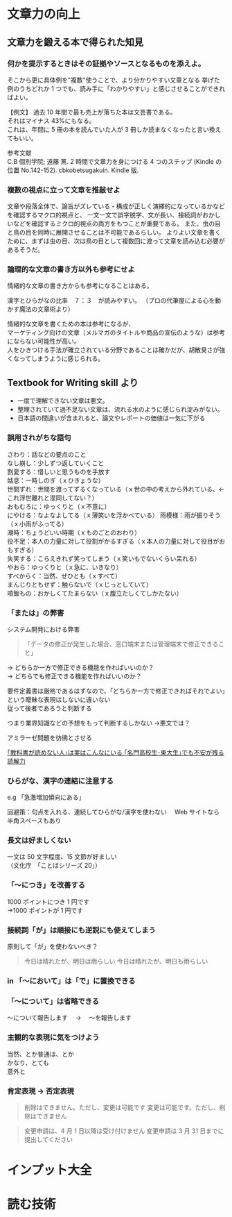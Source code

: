 # 文章力の向上

## 文章力を鍛える本で得られた知見

### 何かを提示するときはその証拠やソースとなるものを添えよ。

そこから更に具体例を"複数"使うことで、より分かりやすい文章となる
挙げた例のうちどれか 1 つでも、読み手に「わかりやすい」と感じさせることができればよい。

【例文】
過去 10 年間で最も売上が落ちた本は文芸書である。  
それはマイナス 43%にもなる。  
これは、年間に 5 冊の本を読んでいた人が 3 冊しか読まなくなったと言い換えてもいい。

参考文献  
C.B 個別学院; 遠藤 篤. 2 時間で文章力を身につける 4 つのステップ (Kindle の位置 No.142-152). cbkobetsugakuin. Kindle 版.

### 複数の視点に立って文章を推敲せよ

文章や段落全体で、論旨がズレている・構成が正しく演繹的になっているかなどを確認するマクロ的視点と、
一文一文で誤字脱字、文が長い、接続詞がおかしいなどを確認するミクロ的視点の両方をもつことが重要である。
また、虫の目と鳥の目を同時に展開させることは不可能であるらしい。
よりよい文章を書くために、まずは虫の目、次は鳥の目として複数回に渡って文章を読み込む必要があるそうだ。

### 論理的な文章の書き方以外も参考にせよ

情緒的な文章の書き方からも参考になることはある。

漢字とひらがなの比率　７：３　が読みやすい。
（プロの代筆屋による心を動かす魔法の文章術より）

情緒的な文章を書くための本は参考になるが、  
マーケティング向けの文章（メルマガのタイトルや商品の宣伝のような）は参考にならない可能性が高い。  
人をひきつける手法が確立されている分野であることは確かだが、胡散臭さが強くなってしまうように感じられる。

## Textbook for Writing skill より

- 一度で理解できない文章は悪文。
- 整理されていて過不足ない文章は、流れる水のように感じられ淀みがない。
- 日本語の間違いが含まれると、論文やレポートの価値は一気に下がる

### 誤用されがちな語句

さわり：話などの要点のこと  
なし崩し：少しずつ返していくこと  
割愛する：惜しいと思うものを手放す  
姑息：一時しのぎ（ｘひきょうな）  
世間ずれ：世間を渡ってずるくなっている（ｘ世の中の考えから外れている、← これ浮世離れと混同してない？）  
おもむろに：ゆっくりと（ｘ不意に）  
にやける：なよなよしてる（ｘ薄笑いを浮かべている）
雨模様：雨が振りそう（ｘ小雨がふってる）  
潮時：ちょうどいい時期（ｘものごとのおわり）  
役不足：本人の力量に対して役割がかるすぎる（ｘ本人の力量に対して役目がおもすぎる）  
失笑する：こらえきれず笑ってしまう（ｘ笑いもでないくらい呆れる）  
やおら：ゆっくりと（ｘ急に、いきなり）  
すべからく：当然、ぜひとも（ｘすべて）  
まんじりともせず：触らないで（ｘじっとしていて）  
噴飯もの：おかしくてたまらない（ｘ腹立たしくてしかたない）

### 「または」の弊害

システム開発における弊害

> 「データの修正が発生した場合、窓口端末または管理端末で修正できること」

-> どちらか一方で修正できる機能を作ればいいのか？  
-> どちらでも修正できる機能を作ればいいのか？

要件定義書は厳格であるはずなので、「どちらか一方で修正できればそれでよい」という曖昧な表現はしないに違いない  
従って後者であろうと判断する

つまり業界知識などの予想をもって判断するしかない ->悪文では？

アミラーゼ問題を彷彿とさせる

[｢教科書が読めない人｣は実はこんなにいる
｢名門高校生･東大生｣でも不安が残る読解力](https://toyokeizai.net/articles/-/300847?page=3#:~:text=%E3%80%8C%E3%82%A2%E3%83%9F%E3%83%A9%E3%83%BC%E3%82%BC%E5%95%8F%E9%A1%8C%E3%80%8D%E3%81%A8%E3%81%AF%E4%BB%A5%E4%B8%8B,%E9%81%95%E3%81%86%E3%82%BB%E3%83%AB%E3%83%AD%E3%83%BC%E3%82%B9%E3%81%AF%E5%88%86%E8%A7%A3%E3%81%A7%E3%81%8D%E3%81%AA%E3%81%84%E3%80%82)

### ひらがな、漢字の連結に注意する

e.g 「急激増加傾向にある」

回避策：句点を入れる、連続してひらがな/漢字を使わない　 Web サイトなら半角スペースもあり

### 長文は好ましくない

一文は 50 文字程度、15 文節が好ましい  
（文化庁　「ことばシリーズ 20」）

### 「～につき」を改善する

1000 ポイントにつき 1 円です  
→1000 ポイントが 1 円です

### 接続詞「が」は順接にも逆説にも使えてしまう

原則して「が」を使わないべき？

> 今日は晴れたが、明日は雨らしい
> 今日は晴れたが、明日も雨らしい

### in 「～において」は「で」に置換できる

### 「～について」は省略できる

～について報告します　 → 　～を報告します

### 主観的な表現に気をつけよう

当然、とか普通は、とか  
かなり、とても  
意外と

### 肯定表現 → 否定表現

> 削除はできません。ただし、変更は可能です
> 変更は可能です。ただし、削除はできません

> 変更申請は、4 月 1 日以降は受け付けません
> 変更申請は 3 月 31 日までに提出してください

# インプット大全

# 読む技術
